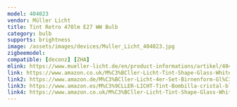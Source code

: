 ```yaml
---
model: 404023
vendor: Müller Licht 
title: Tint Retro 470lm E27 WW Bulb
category: bulb
supports: brightness
image: /assets/images/devices/Muller_Licht_404023.jpg
zigbeemodel: 
compatible: [deconz] [ZHA]
mlink: https://www.mueller-licht.de/en/product-informations/artikel/404023/
link: https://www.amazon.co.uk/M%C3%BCller-Licht-Tint-Shape-Glass-White/dp/B07ZPKZMYR
link2: https://www.amazon.de/M%C3%BCller-Licht-4er-Set-Birnenform-Gl%C3%BChlampe-funktionieren/dp/B07ZPKZMYR
link3: https://www.amazon.es/M%C3%9CLLER-LICHT-Tint-Bombilla-cristal-blanco/dp/B07XBTPXZT
link4: https://www.amazon.co.uk/M%C3%BCller-Licht-Tint-Shape-Glass-White/dp/B07XBTPXZT
---
```


